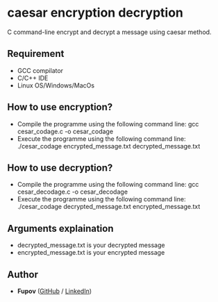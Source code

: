 # caesar encryption decryption
C command-line encrypt and decrypt a message using caesar method.

## Requirement

- GCC compilator
- C/C++ IDE
- Linux OS/Windows/MacOs

## How to use encryption?

- Compile the programme using the following command line: gcc cesar_codage.c -o cesar_codage
- Execute the programme using the following command line: ./cesar_codage encrypted_message.txt decrypted_message.txt

## How to use decryption?

- Compile the programme using the following command line: gcc cesar_decodage.c -o cesar_decodage
- Execute the programme using the following command line: ./cesar_codage decrypted_message.txt encrypted_message.txt

## Arguments explaination

- decrypted_message.txt is your decrypted message
- encrypted_message.txt  is your encrypted message

## Author
* **Fupov** ([GitHub](https://github.com/Fupov/) / [LinkedIn](https://www.linkedin.com/in/tchich-aymane/))
